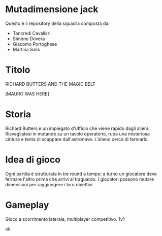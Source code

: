 # Mutadimensione jack

Questo è il repository della squadra composta da:
- Tancredi Cavallari
- Simone Dovera
- Giacomo Portoghese
- Martina Salis
   

# Titolo
RICHARD BUTTERS AND THE MAGIC BELT

[MAURO WAS HERE]

# Storia
Richard Butters è un impiegato d'ufficio che viene rapido dagli alieni. Risvegliatosi in mutande su un tavolo operatorio, ruba una misteriosa cintura e tenta di scappare dall'astronave. L'alieno cerca di fermarlo.



# Idea di gioco
Ogni partita è strutturata in tre round a tempo: a turno un giocatore deve fermare l'altro prima che arrivi al traguardo.
I giocatori possono mutare dimensioni per raggiungere i loro obiettivi.


# Gameplay
Gioco a scorrimento laterale, multiplayer competitivo. 1v1


ok